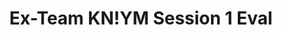 ---
title: Ex-Team KN!YM Session 1 Eval
redirect_to: https://docs.google.com/forms/d/e/1FAIpQLSdFaaHiLVe7sYri1W21SV5mlWuE_Vz6Zs408gxt-0W6SSgS2A/viewform?usp=pp_url&entry.1965385981=Session+1+(April+29,+AM)&entry.504236422=Onsite
redirect_from: 
  - /KNYMSession1Eval
  - /knymsession1eval
---